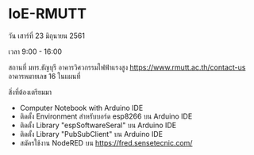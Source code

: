 # IoE-RMUTT
วัน เสาร์ที่ 23 มิถุนายน 2561

เวลา 9:00 - 16:00

สถานที่ มทร.ธัญบุรี อาคารวิศวกรรมไฟฟ้าแรงสูง 
https://www.rmutt.ac.th/contact-us
อาคารหมายเลข 16 ในแผนที่

สิ่งที่ต้องเตรียมมา 
- Computer Notebook with Arduino IDE
- ติดตั้ง Environment สำหรับบอร์ด esp8266 บน Arduino IDE
- ติดตั้ง Library "espSoftwareSeral" บน Arduino IDE
- ติดตั้ง Library "PubSubClient" บน Arduino IDE
- สมัครใช้งาน NodeRED บน https://fred.sensetecnic.com/
